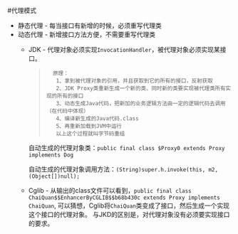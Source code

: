 #代理模式

 - 静态代理 - 每当接口有新增的时候，必须重写代理类
 - 动态代理 - 新增接口方法方便，不需要重写代理类
   - JDK - 代理对象必须实现`InvocationHandler`，被代理对象必须实现某接口。
      >       原理：
      >        1、拿到被代理对象的引用，并且获取到它的所有的接口，反射获取
      >        2、JDK Proxy类重新生成一个新的类、同时新的类要实现被代理类所有实现的所有的接口
      >        3、动态生成Java代码，把新加的业务逻辑方法由一定的逻辑代码去调用（在代码中体现）
      >        4、编译新生成的Java代码.class
      >        5、再重新加载到JVM中运行
      >        以上这个过程就叫字节码重组
      
      自动生成的代理对象类：`public final class $Proxy0 extends Proxy implements Dog `
      
      自动生成的代理对象调用方法：`(String)super.h.invoke(this, m2, (Object[])null);`
   - Cglib - 从输出的class文件可以看到，`public final class ChaiQuan$$EnhancerByCGLIB$$b68b430c extends Proxy implements ChaiQuan`,
   可以猜想，Cglib将`ChaiQuan`类变成了接口，然后生成一个实现这个接口的代理对象。
   与JKD的区别是，对代理对象没有必须要实现接口的要求。
   
   